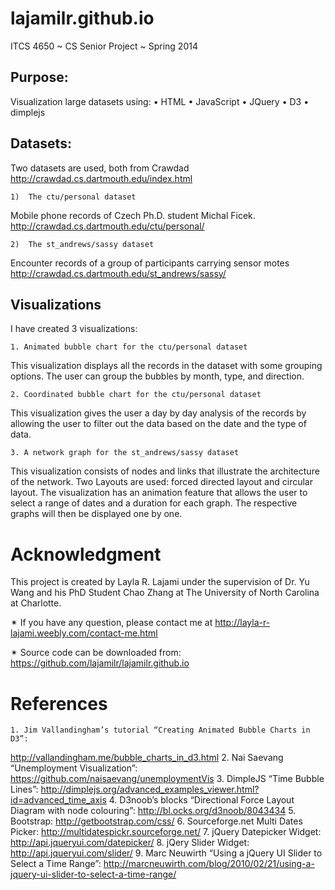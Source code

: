 lajamilr.github.io
==================
ITCS 4650 ~ CS Senior Project ~ Spring 2014

Purpose:
--------  
Visualization large datasets using:
	•	HTML
	•	JavaScript
	•	JQuery
	•	D3
	•	dimplejs

Datasets:
---------
Two datasets are used, both from Crawdad
http://crawdad.cs.dartmouth.edu/index.html

	1)	The ctu/personal dataset
Mobile phone records of Czech Ph.D. student Michal Ficek.
http://crawdad.cs.dartmouth.edu/ctu/personal/

	2)	The st_andrews/sassy dataset
Encounter records of a group of participants carrying sensor motes
http://crawdad.cs.dartmouth.edu/st_andrews/sassy/

Visualizations
--------------
I have created 3 visualizations:

	1. Animated bubble chart for the ctu/personal dataset
This visualization displays all the records in the dataset with some grouping options. The user can group the bubbles by month, type, and direction.

	2. Coordinated bubble chart for the ctu/personal dataset
This visualization gives the user a day by day analysis of the records by allowing the user to filter out the data based on the date and the type of data.

	3. A network graph for the st_andrews/sassy dataset
This visualization consists of nodes and links that illustrate the architecture of the network. Two Layouts are used: forced directed layout and circular layout. The visualization has an animation feature that allows the user to select a range of dates and a duration for each graph. The respective graphs will then be displayed one by one.

Acknowledgment
==============
This project is created by Layla R. Lajami under the supervision of Dr. Yu Wang and his PhD Student Chao Zhang at The University of North Carolina at Charlotte.

✴ If you have any question, please contact me at http://layla-r-lajami.weebly.com/contact-me.html

✴ Source code can be downloaded from: https://github.com/lajamilr/lajamilr.github.io 

References
==========
	1. Jim Vallandingham’s tutorial “Creating Animated Bubble Charts in D3”: 
http://vallandingham.me/bubble_charts_in_d3.html
	2. Nai Saevang “Unemployment Visualization”: 
https://github.com/naisaevang/unemploymentVis
	3. DimpleJS “Time Bubble Lines”: 
http://dimplejs.org/advanced_examples_viewer.html?id=advanced_time_axis
	4. D3noob’s blocks “Directional Force Layout Diagram with node colouring”: 
http://bl.ocks.org/d3noob/8043434
	5. Bootstrap: 
http://getbootstrap.com/css/
	6. Sourceforge.net Multi Dates Picker: 
http://multidatespickr.sourceforge.net/
	7. jQuery Datepicker Widget: 
http://api.jqueryui.com/datepicker/
	8. jQery Slider Widget: 
http://api.jqueryui.com/slider/
	9. Marc Neuwirth “Using a jQuery UI Slider to Select a Time Range”: 
http://marcneuwirth.com/blog/2010/02/21/using-a-jquery-ui-slider-to-select-a-time-range/